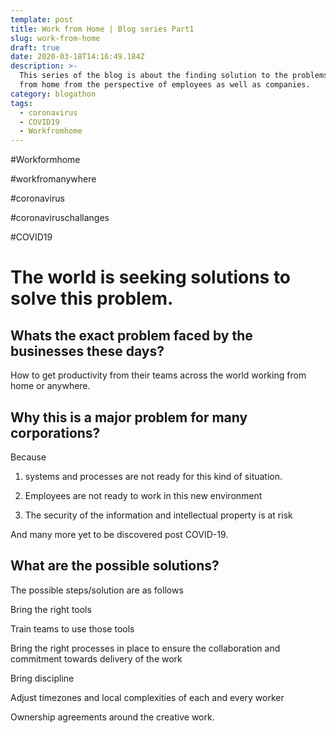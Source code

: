 ```yaml
---
template: post
title: Work from Home | Blog series Part1
slug: work-from-home
draft: true
date: 2020-03-18T14:16:49.184Z
description: >-
  This series of the blog is about the finding solution to the problems of work
  from home from the perspective of employees as well as companies.
category: blogathon
tags:
  - coronavirus
  - COVID19
  - Workfromhome
---
```

\#Workformhome

\#workfromanywhere

\#coronavirus

\#coronaviruschallanges

\#COVID19

# The world is seeking solutions to solve this problem.



## Whats the exact problem faced by the businesses these days?



How to get productivity from their teams across the world working from home or anywhere.



## Why this is a major problem for many corporations?



Because 

1. systems and processes are not ready for this kind of situation.

2. Employees are not ready to work in this new environment

3. The security of the information and intellectual property is at risk



And many more yet to be discovered post COVID-19.



## What are the possible solutions?

The possible steps/solution are as follows

Bring the right tools

Train teams to use those tools

Bring the right processes in place to ensure the collaboration and commitment towards delivery of the work

Bring discipline

Adjust timezones and local complexities of each and every worker

Ownership agreements around the creative work.
